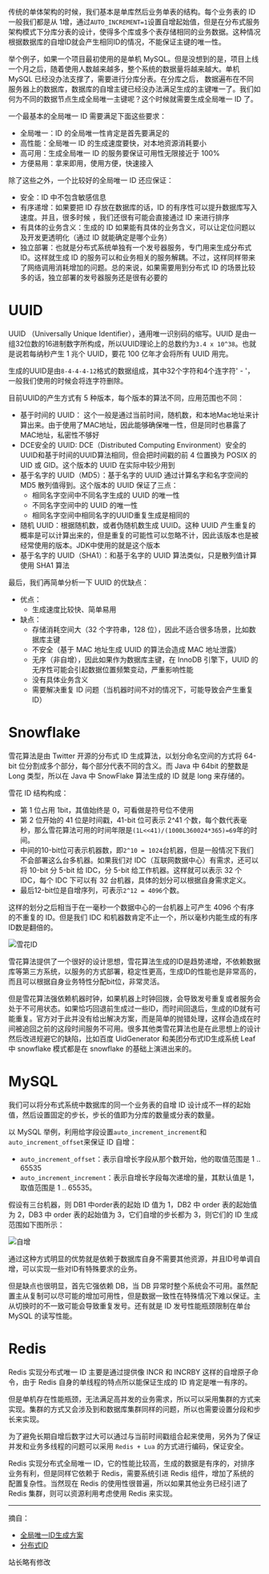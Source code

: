传统的单体架构的时候，我们基本是单库然后业务单表的结构。每个业务表的 ID 一般我们都是从  1增，通过`AUTO_INCREMENT=1`设置自增起始值，但是在分布式服务架构模式下分库分表的设计，使得多个库或多个表存储相同的业务数据。这种情况根据数据库的自增ID就会产生相同ID的情况，不能保证主键的唯一性。

举个例子，如果一个项目最初使用的是单机 MySQL。但是没想到的是，项目上线一个月之后，随着使用人数越来越多，整个系统的数据量将越来越大。单机 MySQL 已经没办法支撑了，需要进行分库分表。在分库之后， 数据遍布在不同服务器上的数据库，数据库的自增主键已经没办法满足生成的主键唯一了。我们如何为不同的数据节点生成全局唯一主键呢？这个时候就需要生成全局唯一 ID 了。

一个最基本的全局唯一 ID 需要满足下面这些要求：
+ 全局唯一：ID 的全局唯一性肯定是首先要满足的
+ 高性能：全局唯一 ID 的生成速度要快，对本地资源消耗要小
+ 高可用：生成全局唯一 ID 的服务要保证可用性无限接近于 100%
+ 方便易用：拿来即用，使用方便，快速接入

除了这些之外，一个比较好的全局唯一 ID 还应保证：
+ 安全：ID 中不包含敏感信息
+ 有序递增：如果要把 ID 存放在数据库的话，ID 的有序性可以提升数据库写入速度。并且，很多时候 ，我们还很有可能会直接通过 ID 来进行排序
+ 有具体的业务含义：生成的 ID 如果能有具体的业务含义，可以让定位问题以及开发更透明化（通过 ID 就能确定是哪个业务）
+ 独立部署：也就是分布式系统单独有一个发号器服务，专门用来生成分布式 ID。这样就生成 ID 的服务可以和业务相关的服务解耦。不过，这样同样带来了网络调用消耗增加的问题。总的来说，如果需要用到分布式 ID 的场景比较多的话，独立部署的发号器服务还是很有必要的

# UUID

UUID （Universally Unique Identifier），通用唯一识别码的缩写。UUID 是由一组32位数的16进制数字所构成，所以UUID理论上的总数约为`3.4 x 10^38`。也就是说若每纳秒产生 1 兆个 UUID，要花 100 亿年才会将所有 UUID 用完。

生成的UUID是由`8-4-4-4-12`格式的数据组成，其中32个字符和4个连字符' - '，一般我们使用的时候会将连字符删除。

目前UUID的产生方式有 5 种版本，每个版本的算法不同，应用范围也不同：
+ 基于时间的 UUID： 这个一般是通过当前时间，随机数，和本地Mac地址来计算出来。由于使用了MAC地址，因此能够确保唯一性，但是同时也暴露了MAC地址，私密性不够好
+ DCE安全的 UUID: DCE（Distributed Computing Environment）安全的UUID和基于时间的UUID算法相同，但会把时间戳的前 4 位置换为 POSIX 的 UID 或 GID。这个版本的 UUID 在实际中较少用到
+ 基于名字的 UUID（MD5）：基于名字的 UUID 通过计算名字和名字空间的 MD5 散列值得到。这个版本的 UUID 保证了三点：
  + 相同名字空间中不同名字生成的 UUID 的唯一性
  + 不同名字空间中的 UUID 的唯一性
  + 相同名字空间中相同名字的UUID重复生成是相同的
+ 随机 UUID：根据随机数，或者伪随机数生成 UUID。这种 UUID 产生重复的概率是可以计算出来的，但是重复的可能性可以忽略不计，因此该版本也是被经常使用的版本。JDK中使用的就是这个版本
+ 基于名字的 UUID（SHA1）：和基于名字的 UUID 算法类似，只是散列值计算使用 SHA1 算法

最后，我们再简单分析一下 UUID 的优缺点：
+ 优点：
  + 生成速度比较快、简单易用
+ 缺点：
  + 存储消耗空间大（32 个字符串，128 位），因此不适合很多场景，比如数据库主键
  + 不安全（基于 MAC 地址生成 UUID 的算法会造成 MAC 地址泄露）
  + 无序（非自增），因此如果作为数据库主键，在 InnoDB 引擎下，UUID 的无序性可能会引起数据位置频繁变动，严重影响性能
  + 没有具体业务含义
  + 需要解决重复 ID 问题（当机器时间不对的情况下，可能导致会产生重复 ID）

# Snowflake

雪花算法是由 Twitter 开源的分布式 ID 生成算法，以划分命名空间的方式将 64-bit 位分割成多个部分，每个部分代表不同的含义。而 Java 中 64bit 的整数是 Long 类型，所以在 Java 中 SnowFlake 算法生成的 ID 就是 long 来存储的。

雪花 ID 结构构成：
+ 第 1 位占用 1bit，其值始终是 0，可看做是符号位不使用
+ 第 2 位开始的 41 位是时间戳，41-bit 位可表示 2^41 个数，每个数代表毫秒，那么雪花算法可用的时间年限是`(1L<<41)/(1000L360024*365)=69`年的时间。
+ 中间的10-bit位可表示机器数，即`2^10 = 1024`台机器，但是一般情况下我们不会部署这么台多机器。如果我们对 IDC（互联网数据中心）有需求，还可以将 10-bit 分 5-bit 给 IDC，分 5-bit 给工作机器。这样就可以表示 32 个 IDC，每个 IDC 下可以有 32 台机器，具体的划分可以根据自身需求定义。
+ 最后12-bit位是自增序列，可表示`2^12 = 4096`个数。

这样的划分之后相当于在一毫秒一个数据中心的一台机器上可产生 4096 个有序的不重复的 ID。但是我们 IDC 和机器数肯定不止一个，所以毫秒内能生成的有序ID数是翻倍的。

![雪花ID](http://hunt-cdn.eyescode.top/content/03ef109e-318e-4f9d-a223-042602dc7554.png)

雪花算法提供了一个很好的设计思想，雪花算法生成的ID是趋势递增，不依赖数据库等第三方系统，以服务的方式部署，稳定性更高，生成ID的性能也是非常高的，而且可以根据自身业务特性分配bit位，非常灵活。

但是雪花算法强依赖机器时钟，如果机器上时钟回拨，会导致发号重复或者服务会处于不可用状态。如果恰巧回退前生成过一些ID，而时间回退后，生成的ID就有可能重复。官方对于此并没有给出解决方案，而是简单的抛错处理，这样会造成在时间被追回之前的这段时间服务不可用。很多其他类雪花算法也是在此思想上的设计然后改进规避它的缺陷，比如百度 UidGenerator 和美团分布式ID生成系统 Leaf 中 snowflake 模式都是在 snowflake 的基础上演进出来的。

# MySQL

我们可以将分布式系统中数据库的同一个业务表的自增 ID 设计成不一样的起始值，然后设置固定的步长，步长的值即为分库的数量或分表的数量。

以 MySQL 举例，利用给字段设置`auto_increment_increment`和`auto_increment_offset`来保证 ID 自增：
+ `auto_increment_offset`：表示自增长字段从那个数开始，他的取值范围是 1 .. 65535
+ `auto_increment_increment`：表示自增长字段每次递增的量，其默认值是 1，取值范围是 1 .. 65535。

假设有三台机器，则 DB1 中order表的起始 ID 值为 1，DB2 中 order 表的起始值为 2，DB3 中 order 表的起始值为 3，它们自增的步长都为 3，则它们的 ID 生成范围如下图所示：

![自增](http://hunt-cdn.eyescode.top/content/6b6bea2e-32cd-b5a3-2e2b-1ef641836f79.png)

通过这种方式明显的优势就是依赖于数据库自身不需要其他资源，并且ID号单调自增，可以实现一些对ID有特殊要求的业务。

但是缺点也很明显，首先它强依赖 DB，当 DB 异常时整个系统会不可用。虽然配置主从复制可以尽可能的增加可用性，但是数据一致性在特殊情况下难以保证。主从切换时的不一致可能会导致重复发号。还有就是 ID 发号性能瓶颈限制在单台 MySQL 的读写性能。

# Redis

Redis 实现分布式唯一 ID 主要是通过提供像 INCR 和 INCRBY 这样的自增原子命令，由于 Redis 自身的单线程的特点所以能保证生成的 ID 肯定是唯一有序的。

但是单机存在性能瓶颈，无法满足高并发的业务需求，所以可以采用集群的方式来实现。集群的方式又会涉及到和数据库集群同样的问题，所以也需要设置分段和步长来实现。

为了避免长期自增后数字过大可以通过与当前时间戳组合起来使用，另外为了保证并发和业务多线程的问题可以采用 `Redis + Lua` 的方式进行编码，保证安全。

Redis 实现分布式全局唯一 ID，它的性能比较高，生成的数据是有序的，对排序业务有利，但是同样它依赖于 Redis，需要系统引进 Redis 组件，增加了系统的配置复杂性。当然现在 Redis 的使用性很普遍，所以如果其他业务已经引进了 Redis 集群，则可以资源利用考虑使用 Redis 来实现。

------
摘自：
+ [全局唯一ID生成方案](https://www.topjavaer.cn/advance/distributed/1-global-unique-id.html)
+ [分布式ID](https://javaguide.cn/distributed-system/distributed-id.html)

站长略有修改
